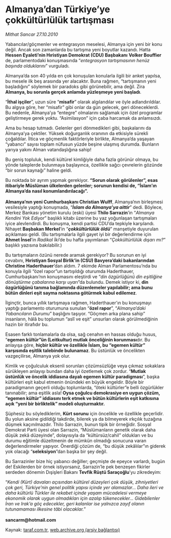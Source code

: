 # Almanya’dan Türkiye’ye çokkültürlülük tartışması

*Mithat Sancar 27.10.2010*

<div class="yazi"><p>Yabancılar/göçmenler ve entegrasyon meselesi, Almanya için yeni bir konu değil. Ancak son zamanlarda bu tartışma yeni boyutlar kazandı. Hatta <b>Hessen Eyaleti’nin Hıristiyan Demokrat (CDU) Başbakanı</b> <b>Volker Bouffier</b> de, parlamentodaki konuşmasında “<i>entegrasyon tartışmasının henüz başında olduklarını</i>” vurguladı. </p>
<p>Almanya’da son 40 yılda en çok konuşulan konularla ilgili bir anket yapılsa, bu mesele ilk beş arasında yer alacaktır. Buna rağmen, “tartışmanın yeni başladığını” söylemek bir paradoks gibi görünebilir, ama değil. Zira <b>Almanya, bu sorunla gerçek anlamda yüzleşmeye yeni başladı</b>.</p>
<p>“<b>İthal işçiler</b>”, uzun süre “<b>misafir</b>” olarak algılandılar ve öyle adlandırıldılar. Bu algıya göre, her “misafir” gibi onlar da gün gelecek, geri döneceklerdi. Bu nedenle, Almanya’ya “entegre” olmalarını sağlamak için özel programlar geliştirmeye gerek yoktu. “Asimilasyon” için çaba harcamak da anlamsızdı. </p>
<p>Ama bu hesap tutmadı. Gelenler geri dönmedikleri gibi, başkalarını da Almanya’ya çektiler. Yüksek doğurganlık oranının da etkisiyle sürekli çoğaldılar. İltica ve göçmenlik faktörleriyle birlikte, Almanya’da yaşayan “yabancı” sayısı toplam nüfusun yüzde beşine ulaşmış durumda. Bunların yarıya yakını Alman vatandaşlığına sahip!</p>
<p>Bu geniş topluluk, kendi kültürel kimliğiyle daha fazla görünür olmaya, bu yönde taleplerde bulunmaya başlayınca, özellikle sağcı çevrelerin gözünde “bir sorun kaynağı” haline geldi. </p>
<p>Bu noktada bir ayrım yapmak gerekiyor. <b>“Sorun olarak görülenler”, esas itibariyle Müslüman ülkelerden gelenler; sorunun kendisi de, “İslam’ın Almanya’da nasıl konumlandırılacağı”.<br/><br/></b><b>Almanya’nın yeni Cumhurbaşkanı Christian Wulff</b>, Almanya’nın birleşmesi vesilesiyle yaptığı konuşmada, “<b><i>İslam da Almanya’ya aittir</i></b>” dedi. Böylece, Merkez Bankası yönetim kurulu (eski) üyesi <b>Thilo Sarrazin</b>’in “<i>Almanya Kendini Yok Ediyor</i>” başlıklı kitabı üzerine bu yaz yoğunlaşan tartışmaları iyice alevlendirdi. Bu konuşma, kendi partisi CDU’da tepkiyle karşılandı. Nihayet <b>Başbakan Merkel</b>’in “<b><i>çokkültürlülük öldü</i></b>” manşetiyle duyurulan açıklaması geldi. (Bu tartışmalarla ilgili gayet iyi bir değerlendirme için <b>Ahmet İnsel</b>’in <i>Radikal İki</i>’de bu hafta yayımlanan “<i>Çokkültürlülük dışarı mı?</i>” başlıklı yazısına bakılabilir.)</p>
<p>Bu tartışmaların özünü nerede aramak gerekiyor? Bu sorunun en iyi cevabını, <b>Hıristiyan Sosyal Birlik’in (CSU) Bavyera’daki bakanlarından Christine Haderthauer</b>’dan aldım. 7 ekimde Alman Parlamentosu’nda bu konuyla ilgili “özel rapor”un tartışıldığı oturumda Haderthauer, Cumhurbaşkanı’nın konuşmasını eleştirdi ve “<i>din özgürlüğünü din eşitliğine dönüştürme çabalarına karşı uyarı</i>”da bulundu. Demek istiyor ki,<b> din özgürlüğünü tanıma bağlamında düzenlemeler yapılabilir; ama bunu bütün dinleri eşit sayma noktasına götürmek kabul edilemez</b>.<b> </b></p>
<p>İlginçtir, bunca yıllık tartışmaya rağmen, Haderthauer’ın bu konuşmayı yaptığı parlamento oturumuna sunulan “<b>özel rapor</b>”, “<i>Almanya’daki Yabancıların Durumu</i>” başlığını taşıyor. “Göçmen arka plana sahip” insanların, hâlâ bu toplumun “aslî ve eşit” unsurları olarak görülmediğinin hazin bir itirafıdır bu.</p>
<p>Esasen farklı tonlamalarla da olsa, sağ cenahın en hassas olduğu husus, “<b>egemen kültür”ün (Leitkultur) mutlak önceliğinin korunması</b>dır. Bu anlayışa göre, <b>hiçbir kültür ve özellikle İslam, bu “egemen kültür” karşısında eşitlik talebinde bulunamaz</b>. Bu üstünlük ve öncelikten vazgeçilirse, Almanya yok olur.</p>
<p>Kimlik ve çoğulculuk eksenli sorunları çözümsüzlüğe veya çıkmaz sokaklara sürükleyen anlayışı bundan daha iyi özetlemek çok zordur. “<b>Mutlak üstünlük ve öncelik iddiasına dayalı egemen kültür paradigması</b>”, başka kültürleri eşit kabul etmenin önündeki en büyük engeldir. Böyle bir paradigmanın geçerli olduğu toplumlarda, “öteki kültürler”e belli özgürlükler tanınabilir; ama eşitlik asla!<b> Oysa çoğulcu demokrasiye en uygun çözüm, “egemen kültür” iddiasını terk etmek ve bütün kültürlerin eşit katkısına açık “yeni bir birliktelik” modeli oluşturmaktır. </b></p>
<p>Şüphesiz bu söylediklerim, <b>Kürt sorunu</b> için öncelikle ve özellikle geçerlidir. Bu yolun aksine gidildiği takdirde, bilerek ya da bilmeyerek ırkçılık tuzağına düşmek kaçınılmazdır. Thilo Sarrazin, bunun tipik bir örneğidir. Sosyal Demokrat Parti üyesi olan Sarrazin, “Müslümanların genetik olarak daha düşük zekâ düzeyinde”, dolayısıyla da “kültürsüz/cahil” oldukları ve bu durumu eğitimle düzeltmenin de mümkün olmadığı sonucuna varan değerlendirmeler yapıyor. Önerdiği çözüm de, “bu düşük zekâlılar”ın giderek yok olacağı “<b>seleksiyon</b>”dan başka bir şey değil.</p>
<p>Bu Sarrazinler bize hiç yabancı değiller; geçmişte de epeyce varlardı, bugün de! Eskilerden bir örnek istiyorsanız, Sarrazin’le pek benzeşen fikirler serdeden dönemin Dışişleri Bakanı <b>Tevfik Rüştü Saraçoğlu</b>’yu zikredeyim:</p>
<p>“<i>Kendi (Kürt) davaları açısından kültürel düzeyleri çok düşük, zihniyetleri çok geri, Türkiye’nin genel politik yapısı içinde yer alamazlar... Daha ileri ve daha kültürlü Türkler ile rekabet içinde yaşam mücadelesi vermeye ekonomik olarak uygun olmadıkları için azalıp tükenecekler... Gidebilenler İran ve Irak’a göç edecekler, geri kalanlar ise yalnızca zayıf olanın tutunamaması ilkesine tâbi olacaklar.</i>”<br/><br/><b>sancarm@hotmail.com</b></p></div>

Kaynak: [taraf.com.tr](http://www.taraf.com.tr:80/mithat-sancar/makale-almanya-dan-turkiye-ye-cokkulturluluk-tartismasi.htm), [web.archive.org (arşiv bağlantısı)](http://web.archive.org/web/20101030073729/http://www.taraf.com.tr:80/mithat-sancar/makale-almanya-dan-turkiye-ye-cokkulturluluk-tartismasi.htm)
